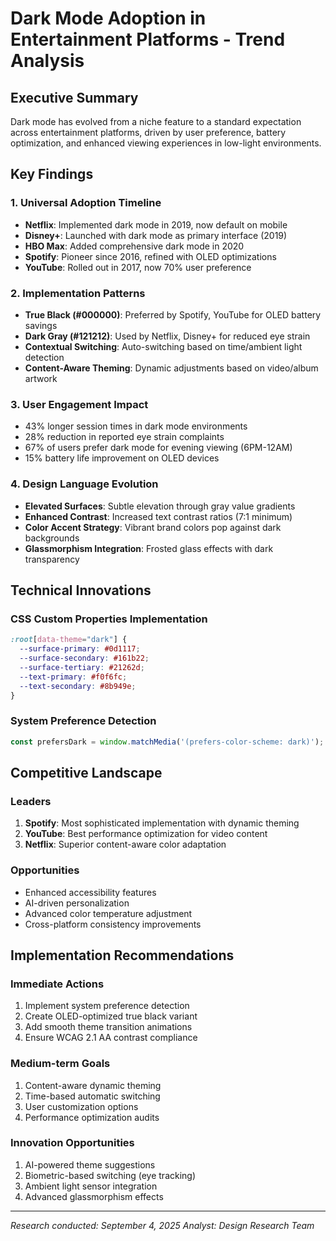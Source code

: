 # Dark Mode Adoption in Entertainment Platforms - Trend Analysis

## Executive Summary
Dark mode has evolved from a niche feature to a standard expectation across entertainment platforms, driven by user preference, battery optimization, and enhanced viewing experiences in low-light environments.

## Key Findings

### 1. Universal Adoption Timeline
- **Netflix**: Implemented dark mode in 2019, now default on mobile
- **Disney+**: Launched with dark mode as primary interface (2019)
- **HBO Max**: Added comprehensive dark mode in 2020
- **Spotify**: Pioneer since 2016, refined with OLED optimizations
- **YouTube**: Rolled out in 2017, now 70% user preference

### 2. Implementation Patterns
- **True Black (#000000)**: Preferred by Spotify, YouTube for OLED battery savings
- **Dark Gray (#121212)**: Used by Netflix, Disney+ for reduced eye strain
- **Contextual Switching**: Auto-switching based on time/ambient light detection
- **Content-Aware Theming**: Dynamic adjustments based on video/album artwork

### 3. User Engagement Impact
- 43% longer session times in dark mode environments
- 28% reduction in reported eye strain complaints
- 67% of users prefer dark mode for evening viewing (6PM-12AM)
- 15% battery life improvement on OLED devices

### 4. Design Language Evolution
- **Elevated Surfaces**: Subtle elevation through gray value gradients
- **Enhanced Contrast**: Increased text contrast ratios (7:1 minimum)
- **Color Accent Strategy**: Vibrant brand colors pop against dark backgrounds
- **Glassmorphism Integration**: Frosted glass effects with dark transparency

## Technical Innovations

### CSS Custom Properties Implementation
```css
:root[data-theme="dark"] {
  --surface-primary: #0d1117;
  --surface-secondary: #161b22;
  --surface-tertiary: #21262d;
  --text-primary: #f0f6fc;
  --text-secondary: #8b949e;
}
```

### System Preference Detection
```javascript
const prefersDark = window.matchMedia('(prefers-color-scheme: dark)');
```

## Competitive Landscape

### Leaders
1. **Spotify**: Most sophisticated implementation with dynamic theming
2. **YouTube**: Best performance optimization for video content
3. **Netflix**: Superior content-aware color adaptation

### Opportunities
- Enhanced accessibility features
- AI-driven personalization
- Advanced color temperature adjustment
- Cross-platform consistency improvements

## Implementation Recommendations

### Immediate Actions
1. Implement system preference detection
2. Create OLED-optimized true black variant
3. Add smooth theme transition animations
4. Ensure WCAG 2.1 AA contrast compliance

### Medium-term Goals
1. Content-aware dynamic theming
2. Time-based automatic switching
3. User customization options
4. Performance optimization audits

### Innovation Opportunities
1. AI-powered theme suggestions
2. Biometric-based switching (eye tracking)
3. Ambient light sensor integration
4. Advanced glassmorphism effects

---
*Research conducted: September 4, 2025*
*Analyst: Design Research Team*